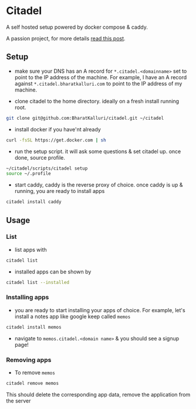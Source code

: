 # Citadel

A self hosted setup powered by docker compose & caddy. 

A passion project, for more details [read this post](https://notes.bharatkalluri.com/2024/08/08/the-self-hosting-dream/).

## Setup

- make sure your DNS has an A record for `*.citadel.<domainname>` set to point to the IP address of the machine. For example, I have an A record against `*.citadel.bharatkalluri.com` to point to the IP address of my machine.

- clone citadel to the home directory. ideally on a fresh install running root.
```sh
git clone git@github.com:BharatKalluri/citadel.git ~/citadel
```

- install docker if you have'nt already
```sh
curl -fsSL https://get.docker.com | sh
```

- run the setup script. it will ask some questions & set citadel up. once done, source profile.
```sh
~/citadel/scripts/citadel setup
source ~/.profile
```

- start caddy, caddy is the reverse proxy of choice. once caddy is up & running, you are ready to install apps
```sh
citadel install caddy
```

## Usage

### List
- list apps with
```sh
citadel list
```
- installed apps can be shown by
```sh
citadel list --installed
```

### Installing apps
- you are ready to start installing your apps of choice. For example, let's install a notes app like google keep called `memos`
```sh
citadel install memos
```

- navigate to `memos.citadel.<domain name>` & you should see a signup page!

### Removing apps

- To remove `memos`

```sh
citadel remove memos
```

This should delete the corresponding app data, remove the application from the server
